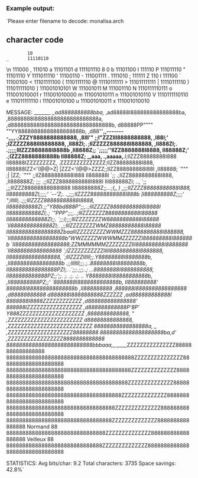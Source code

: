 ### Example output: 

`Please enter filename to decode: monalisa.arch

character 	code
----------------------
     		10
    _		11110110
   \n		111000
    ,		111010
    a		11101101
    d		111101110
    8		0
    b		11101100
    I		111110
    P		111011110
    "		11101110
    Y		1111011110
    '		11100110
    -		111001111
    .		1111010
    ;		111111
    Z		110
    l		111100
    \`		11100100
    <		11101111100
    (		11101111110
    @		11110111111
    >		111011111111
    |		11110111110
    )		111011111010
    ]		111001010101
    W		111001011
    M		111001110
    N		1110111110111
    o		111001010001
    r		111001010000
    m		111001010111
    n		111001010110
    V		1110111110110
    e		111011111110
    i		111001010100
    u		111001010011
    x		111001010010

MESSAGE: 
                                 _______
                          _,,ad8888888888bba,_
                       ,ad88888I888888888888888ba,
                     ,88888888I88888888888888888888a,
                   ,d888888888I8888888888888888888888b,
                  d88888PP"""" ""YY88888888888888888888b,
                ,d88"'__,,--------,,,,.;ZZZY8888888888888,
               ,8IIl'"                ;;l"ZZZIII8888888888,
              ,I88l;'                  ;lZZZZZ888III8888888,
            ,II88Zl;.                  ;llZZZZZ888888I888888,
           ,II888Zl;.                .;;;;;lllZZZ888888I8888b
          ,II8888Z;;                 \`;;;;;''llZZ8888888I8888,
          II88888Z;'                        .;lZZZ8888888I888b
          II88888Z; _,aaa,      .,aaaaa,__.l;llZZZ88888888I888
          II88888IZZZZZZZZZ,  .ZZZZZZZZZZZZZZ;llZZ88888888I888,
          II88888IZZ<'(@@>Z|  |ZZZ<'(@@>ZZZZ;;llZZ888888888I88I
         ,II88888;   \`""" ;|  |ZZ; \`"""     ;;llZ8888888888I888
         II888888l            \`;;          .;llZZ8888888888I888,
        ,II888888Z;           ;;;        .;;llZZZ8888888888I888I
        III888888Zl;    ..,   \`;;       ,;;lllZZZ88888888888I888
        II88888888Z;;...;(_    _)      ,;;;llZZZZ88888888888I888,
        II88888888Zl;;;;;' \`--'Z;.   .,;;;;llZZZZ88888888888I888b
        ]I888888888Z;;;;'   ";llllll;..;;;lllZZZZ88888888888I8888,
        II888888888Zl.;;"Y88bd888P";;,..;lllZZZZZ88888888888I8888I
        II8888888888Zl;.; \`"PPP";;;,..;lllZZZZZZZ88888888888I88888
        II888888888888Zl;;. \`;;;l;;;;lllZZZZZZZZW88888888888I88888
        \`II8888888888888Zl;.    ,;;lllZZZZZZZZWMZ88888888888I88888
         II8888888888888888ZbaalllZZZZZZZZZWWMZZZ8888888888I888888,
         \`II88888888888888888b"WWZZZZZWWWMMZZZZZZI888888888I888888b
          \`II88888888888888888;ZZMMMMMMZZZZZZZZllI888888888I8888888
           \`II8888888888888888 \`;lZZZZZZZZZZZlllll888888888I8888888,
            II8888888888888888, \`;lllZZZZllllll;;.Y88888888I8888888b,
           ,II8888888888888888b   .;;lllllll;;;.;..88888888I88888888b,
           II888888888888888PZI;.  .\`;;;.;;;..; ...88888888I8888888888,
           II888888888888PZ;;';;.   ;. .;.  .;. .. Y8888888I88888888888b,
          ,II888888888PZ;;'                        \`8888888I8888888888888b,
          II888888888'                              888888I888888888888888b
         ,II888888888                              ,888888I8888888888888888
        ,d88888888888                              d888888I8888888888ZZZZZZ
     ,ad888888888888I                              8888888I8888ZZZZZZZZZZZZ
   ,d888888888888888'                              888888IZZZZZZZZZZZZZZZZZ
 ,d888888888888P'8P'                               Y888ZZZZZZZZZZZZZZZZZZZZ
,8888888888888,  "                                 ,ZZZZZZZZZZZZZZZZZZZZZZZ
d88888888888888,                                ,ZZZZZZZZZZZZZZZZZZZZZZZZZZ
88888888888888888a,      _                    ,ZZZZZZZZZZZZZZZZZZZZ88888888
88888888888888888888ba,_d'                  ,ZZZZZZZZZZZZZZZZZ8888888888888
888888888888888888888888888bbbaaa,,,______,ZZZZZZZZZZZZZZZ88888888888888888
8888888888888888888888888888888888888888ZZZZZZZZZZZZZZZ88888888888888888888
888888888888888888888888888888888888888ZZZZZZZZZZZZZZ8888888888888888888888
88888888888888888888888888888888888888ZZZZZZZZZZZZZZ88888888888888888888888
888888888888888888888888888888888888ZZZZZZZZZZZZZZ8888888888888888888888888
8888888888888888888888888888888888ZZZZZZZZZZZZZZ888888888888888888888888888
888888888888888888888888888888888ZZZZZZZZZZZZZZ8888888888888888 Normand  88
8888888888888888888888888888888ZZZZZZZZZZZZZZ888888888888888888 Veilleux 88
888888888888888888888888888888ZZZZZZZZZZZZZZ8888888888888888888888888888888



STATISTICS:
Avg bits/char:		9.2
Total characters:	3735
Space savings:		42.8%`